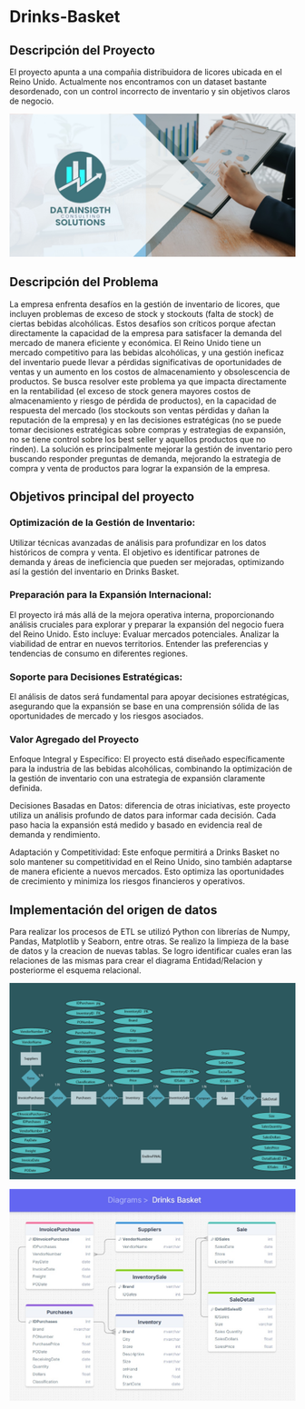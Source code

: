 # Drinks-Basket
## Descripción del Proyecto
El proyecto apunta a una compañia distribuidora de licores ubicada en el Reino Unido. Actualmente nos encontramos con un dataset bastante desordenado, con un control incorrecto de inventario y sin objetivos claros de negocio.

![Logo de la empresa](https://github.com/AleVarela2010/Drinks-Basket/blob/main/images/Portada.jpg)

## Descripción del Problema
La empresa enfrenta desafíos en la gestión de inventario de licores, que incluyen problemas de exceso de stock y stockouts (falta de stock) de ciertas bebidas alcohólicas. Estos desafíos son críticos porque afectan directamente la capacidad de la empresa para satisfacer la demanda del mercado de manera eficiente y económica. 
El Reino Unido tiene un mercado competitivo para las bebidas alcohólicas, y una gestión ineficaz del inventario puede llevar a pérdidas significativas de oportunidades de ventas y un aumento en los costos de almacenamiento y obsolescencia de productos. Se busca resolver este problema ya que impacta directamente en la rentabilidad (el exceso de stock genera mayores costos de almacenamiento y riesgo de pérdida de productos), en la capacidad de respuesta del mercado (los stockouts son ventas pérdidas y dañan la reputación de la empresa) y en las decisiones estratégicas (no se puede tomar decisiones estratégicas sobre compras y estrategias de expansión, no se tiene control sobre los best seller y aquellos productos que no rinden). 
La solución es principalmente mejorar la gestión de inventario pero buscando responder preguntas de demanda, mejorando la estrategia de compra y venta de productos para lograr la expansión de la empresa. 

## Objetivos principal del proyecto
### Optimización de la Gestión de Inventario: 
Utilizar técnicas avanzadas de análisis para profundizar en los datos históricos de compra y venta. El objetivo es identificar patrones de demanda y áreas de ineficiencia que pueden ser mejoradas, optimizando así la gestión del inventario en Drinks Basket.

### Preparación para la Expansión Internacional: 
El proyecto irá más allá de la mejora operativa interna, proporcionando análisis cruciales para explorar y preparar la expansión del negocio fuera del Reino Unido. Esto incluye:
Evaluar mercados potenciales.
Analizar la viabilidad de entrar en nuevos territorios.
Entender las preferencias y tendencias de consumo en diferentes regiones.

### Soporte para Decisiones Estratégicas: 
El análisis de datos será fundamental para apoyar decisiones estratégicas, asegurando que la expansión se base en una comprensión sólida de las oportunidades de mercado y los riesgos asociados.

### Valor Agregado del Proyecto
Enfoque Integral y Específico: 
El proyecto está diseñado específicamente para la industria de las bebidas alcohólicas, combinando la optimización de la gestión de inventario con una estrategia de expansión claramente definida.

Decisiones Basadas en Datos: 
diferencia de otras iniciativas, este proyecto utiliza un análisis profundo de datos para informar cada decisión. Cada paso hacia la expansión está medido y basado en evidencia real de demanda y rendimiento.

Adaptación y Competitividad: 
Este enfoque permitirá a Drinks Basket no solo mantener su competitividad en el Reino Unido, sino también adaptarse de manera eficiente a nuevos mercados. Esto optimiza las oportunidades de crecimiento y minimiza los riesgos financieros y operativos.

## Implementación del origen de datos
Para realizar los procesos de ETL se utilizó Python con librerías de Numpy, Pandas, Matplotlib y Seaborn, entre otras.
Se realizo la limpieza de la base de datos y la creacion de nuevas tablas. Se logro identificar cuales eran las relaciones de las mismas para crear el diagrama Entidad/Relacion y posteriorme el esquema relacional.

![Diagrama Entidad/Relacion](https://github.com/AleVarela2010/Drinks-Basket/blob/main/images/Diagrama%20entidad%20relacion.png)

![Diagrama Relacional](https://github.com/AleVarela2010/Drinks-Basket/raw/main/images/DiagramaRelacional.jpeg)






